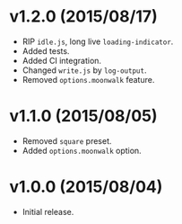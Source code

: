 # v1.2.0 (2015/08/17)

* RIP `idle.js`, long live `loading-indicator`.
* Added tests.
* Added CI integration.
* Changed `write.js` by `log-output`.
* Removed `options.moonwalk` feature.

# v1.1.0 (2015/08/05)

* Removed `square` preset.
* Added `options.moonwalk` option.

# v1.0.0 (2015/08/04)

* Initial release.
